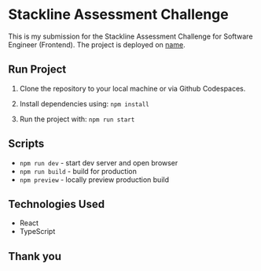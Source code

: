 # Stackline Assessment Challenge

This is my submission for the Stackline Assessment Challenge for Software Engineer (Frontend). The project is deployed on [name](link).

## Run Project

1. Clone the repository to your local machine or via Github Codespaces.
2. Install dependencies using:
   `npm install`

3. Run the project with:
   `npm run start`

## Scripts

- `npm run dev` - start dev server and open browser
- `npm run build` - build for production
- `npm preview` - locally preview production build

## Technologies Used

- React
- TypeScript

## Thank you
